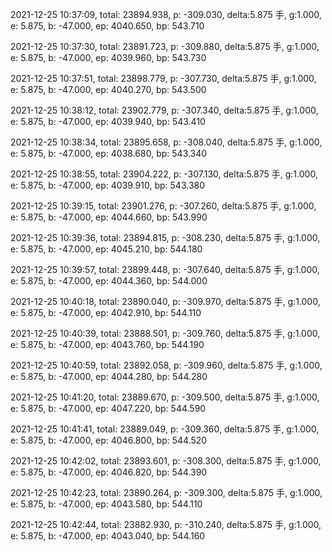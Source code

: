 2021-12-25 10:37:09, total: 23894.938, p: -309.030, delta:5.875 手, g:1.000, e: 5.875, b: -47.000, ep: 4040.650, bp: 543.710

2021-12-25 10:37:30, total: 23891.723, p: -309.880, delta:5.875 手, g:1.000, e: 5.875, b: -47.000, ep: 4039.960, bp: 543.730

2021-12-25 10:37:51, total: 23898.779, p: -307.730, delta:5.875 手, g:1.000, e: 5.875, b: -47.000, ep: 4040.270, bp: 543.500

2021-12-25 10:38:12, total: 23902.779, p: -307.340, delta:5.875 手, g:1.000, e: 5.875, b: -47.000, ep: 4039.940, bp: 543.410

2021-12-25 10:38:34, total: 23895.658, p: -308.040, delta:5.875 手, g:1.000, e: 5.875, b: -47.000, ep: 4038.680, bp: 543.340

2021-12-25 10:38:55, total: 23904.222, p: -307.130, delta:5.875 手, g:1.000, e: 5.875, b: -47.000, ep: 4039.910, bp: 543.380

2021-12-25 10:39:15, total: 23901.276, p: -307.260, delta:5.875 手, g:1.000, e: 5.875, b: -47.000, ep: 4044.660, bp: 543.990

2021-12-25 10:39:36, total: 23894.815, p: -308.230, delta:5.875 手, g:1.000, e: 5.875, b: -47.000, ep: 4045.210, bp: 544.180

2021-12-25 10:39:57, total: 23899.448, p: -307.640, delta:5.875 手, g:1.000, e: 5.875, b: -47.000, ep: 4044.360, bp: 544.000

2021-12-25 10:40:18, total: 23890.040, p: -309.970, delta:5.875 手, g:1.000, e: 5.875, b: -47.000, ep: 4042.910, bp: 544.110

2021-12-25 10:40:39, total: 23888.501, p: -309.760, delta:5.875 手, g:1.000, e: 5.875, b: -47.000, ep: 4043.760, bp: 544.190

2021-12-25 10:40:59, total: 23892.058, p: -309.960, delta:5.875 手, g:1.000, e: 5.875, b: -47.000, ep: 4044.280, bp: 544.280

2021-12-25 10:41:20, total: 23889.670, p: -309.500, delta:5.875 手, g:1.000, e: 5.875, b: -47.000, ep: 4047.220, bp: 544.590

2021-12-25 10:41:41, total: 23889.049, p: -309.360, delta:5.875 手, g:1.000, e: 5.875, b: -47.000, ep: 4046.800, bp: 544.520

2021-12-25 10:42:02, total: 23893.601, p: -308.300, delta:5.875 手, g:1.000, e: 5.875, b: -47.000, ep: 4046.820, bp: 544.390

2021-12-25 10:42:23, total: 23890.264, p: -309.300, delta:5.875 手, g:1.000, e: 5.875, b: -47.000, ep: 4043.580, bp: 544.110

2021-12-25 10:42:44, total: 23882.930, p: -310.240, delta:5.875 手, g:1.000, e: 5.875, b: -47.000, ep: 4043.040, bp: 544.160